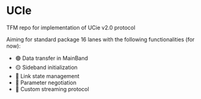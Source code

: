 # UCIe
TFM repo for implementation of UCie v2.0 protocol

Aiming for standard package 16 lanes with the following functionalities (for now):
- :green_circle: Data transfer in MainBand
- :yellow_circle: Sideband initialization
- :red_circle: Link state management
- :red_circle: Parameter negotiation
- :red_circle: Custom streaming protocol
